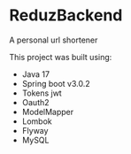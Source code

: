# ReduzBackend
A personal url shortener

This project was built using:
- Java 17
- Spring boot v3.0.2
- Tokens jwt
- Oauth2
- ModelMapper
- Lombok
- Flyway
- MySQL


